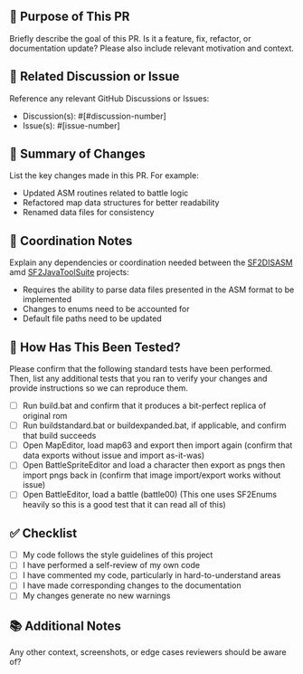 ## 🎯 Purpose of This PR

Briefly describe the goal of this PR. Is it a feature, fix, refactor, or documentation update? Please also include relevant motivation and context.

## 🔗 Related Discussion or Issue

Reference any relevant GitHub Discussions or Issues:
- Discussion(s): #[#discussion-number]
- Issue(s): #[issue-number]

## 🧩 Summary of Changes

List the key changes made in this PR. For example:
- Updated ASM routines related to battle logic
- Refactored map data structures for better readability
- Renamed data files for consistency

## 🔄 Coordination Notes

Explain any dependencies or coordination needed between the [SF2DISASM](https://github.com/ShiningForceCentral/SF2DISASM) amd [SF2JavaToolSuite](https://github.com/ShiningForceCentral/SF2JavaToolSuite) projects:
- Requires the ability to parse data files presented in the ASM format to be implemented
- Changes to enums need to be accounted for
- Default file paths need to be updated

## 🧪 How Has This Been Tested?

Please confirm that the following standard tests have been performed. Then, list any additional tests that you ran to verify your changes and provide instructions so we can reproduce them. 
- [ ] Run build.bat and confirm that it produces a bit-perfect replica of original rom
- [ ] Run buildstandard.bat or buildexpanded.bat, if applicable, and confirm that build succeeds
- [ ] Open MapEditor, load map63 and export then import again (confirm that data exports without issue and import as-it-was)
- [ ] Open BattleSpriteEditor and load a character then export as pngs then import pngs back in (confirm that image import/export works without issue)
- [ ] Open BattleEditor, load a battle (battle00) (This one uses SF2Enums heavily so this is a good test that it can read all of this)

## ✅ Checklist

- [ ] My code follows the style guidelines of this project
- [ ] I have performed a self-review of my own code
- [ ] I have commented my code, particularly in hard-to-understand areas
- [ ] I have made corresponding changes to the documentation
- [ ] My changes generate no new warnings

## 📚 Additional Notes

Any other context, screenshots, or edge cases reviewers should be aware of?
